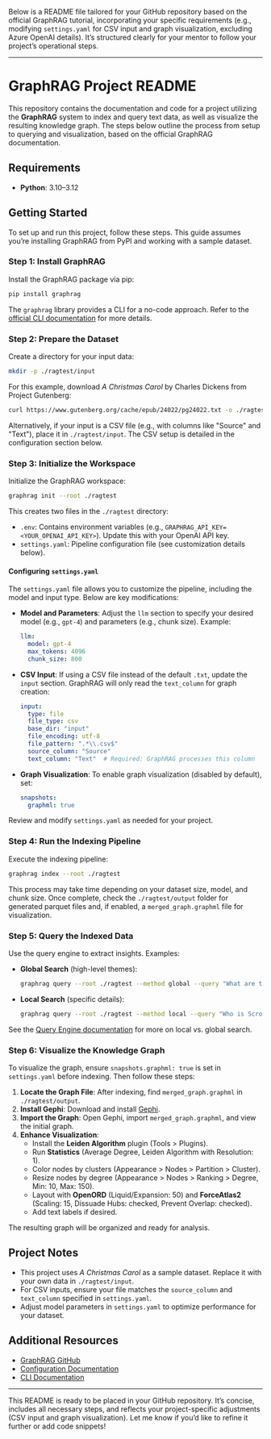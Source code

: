 Below is a README file tailored for your GitHub repository based on the official GraphRAG tutorial, incorporating your specific requirements (e.g., modifying `settings.yaml` for CSV input and graph visualization, excluding Azure OpenAI details). It’s structured clearly for your mentor to follow your project’s operational steps.

---

# GraphRAG Project README

This repository contains the documentation and code for a project utilizing the **GraphRAG** system to index and query text data, as well as visualize the resulting knowledge graph. The steps below outline the process from setup to querying and visualization, based on the official GraphRAG documentation.

## Requirements
- **Python**: 3.10–3.12

## Getting Started
To set up and run this project, follow these steps. This guide assumes you’re installing GraphRAG from PyPI and working with a sample dataset.

### Step 1: Install GraphRAG
Install the GraphRAG package via pip:
```bash
pip install graphrag
```

The `graphrag` library provides a CLI for a no-code approach. Refer to the [official CLI documentation](https://github.com/microsoft/graphrag/blob/main/docs/cli.md) for more details.

### Step 2: Prepare the Dataset
Create a directory for your input data:
```bash
mkdir -p ./ragtest/input
```

For this example, download *A Christmas Carol* by Charles Dickens from Project Gutenberg:
```bash
curl https://www.gutenberg.org/cache/epub/24022/pg24022.txt -o ./ragtest/input/book.txt
```

Alternatively, if your input is a CSV file (e.g., with columns like "Source" and "Text"), place it in `./ragtest/input`. The CSV setup is detailed in the configuration section below.

### Step 3: Initialize the Workspace
Initialize the GraphRAG workspace:
```bash
graphrag init --root ./ragtest
```

This creates two files in the `./ragtest` directory:
- `.env`: Contains environment variables (e.g., `GRAPHRAG_API_KEY=<YOUR_OPENAI_API_KEY>`). Update this with your OpenAI API key.
- `settings.yaml`: Pipeline configuration file (see customization details below).

#### Configuring `settings.yaml`
The `settings.yaml` file allows you to customize the pipeline, including the model and input type. Below are key modifications:

- **Model and Parameters**: Adjust the `llm` section to specify your desired model (e.g., `gpt-4`) and parameters (e.g., chunk size). Example:
  ```yaml
  llm:
    model: gpt-4
    max_tokens: 4096
    chunk_size: 800
  ```

- **CSV Input**: If using a CSV file instead of the default `.txt`, update the `input` section. GraphRAG will only read the `text_column` for graph creation:
  ```yaml
  input:
    type: file
    file_type: csv
    base_dir: "input"
    file_encoding: utf-8
    file_pattern: ".*\\.csv$"
    source_column: "Source"
    text_column: "Text"  # Required: GraphRAG processes this column
  ```

- **Graph Visualization**: To enable graph visualization (disabled by default), set:
  ```yaml
  snapshots:
    graphml: true
  ```

Review and modify `settings.yaml` as needed for your project.

### Step 4: Run the Indexing Pipeline
Execute the indexing pipeline:
```bash
graphrag index --root ./ragtest
```

This process may take time depending on your dataset size, model, and chunk size. Once complete, check the `./ragtest/output` folder for generated parquet files and, if enabled, a `merged_graph.graphml` file for visualization.

### Step 5: Query the Indexed Data
Use the query engine to extract insights. Examples:

- **Global Search** (high-level themes):
  ```bash
  graphrag query --root ./ragtest --method global --query "What are the top themes in this story?"
  ```

- **Local Search** (specific details):
  ```bash
  graphrag query --root ./ragtest --method local --query "Who is Scrooge and what are his main relationships?"
  ```

See the [Query Engine documentation](https://github.com/microsoft/graphrag/blob/main/docs/query_engine.md) for more on local vs. global search.

### Step 6: Visualize the Knowledge Graph
To visualize the graph, ensure `snapshots.graphml: true` is set in `settings.yaml` before indexing. Then follow these steps:

1. **Locate the Graph File**: After indexing, find `merged_graph.graphml` in `./ragtest/output`.
2. **Install Gephi**: Download and install [Gephi](https://gephi.org/).
3. **Import the Graph**: Open Gephi, import `merged_graph.graphml`, and view the initial graph.
4. **Enhance Visualization**:
   - Install the **Leiden Algorithm** plugin (Tools > Plugins).
   - Run **Statistics** (Average Degree, Leiden Algorithm with Resolution: 1).
   - Color nodes by clusters (Appearance > Nodes > Partition > Cluster).
   - Resize nodes by degree (Appearance > Nodes > Ranking > Degree, Min: 10, Max: 150).
   - Layout with **OpenORD** (Liquid/Expansion: 50) and **ForceAtlas2** (Scaling: 15, Dissuade Hubs: checked, Prevent Overlap: checked).
   - Add text labels if desired.

The resulting graph will be organized and ready for analysis.

## Project Notes
- This project uses *A Christmas Carol* as a sample dataset. Replace it with your own data in `./ragtest/input`.
- For CSV inputs, ensure your file matches the `source_column` and `text_column` specified in `settings.yaml`.
- Adjust model parameters in `settings.yaml` to optimize performance for your dataset.

## Additional Resources
- [GraphRAG GitHub](https://github.com/microsoft/graphrag)
- [Configuration Documentation](https://github.com/microsoft/graphrag/blob/main/docs/configuration.md)
- [CLI Documentation](https://github.com/microsoft/graphrag/blob/main/docs/cli.md)

---

This README is ready to be placed in your GitHub repository. It’s concise, includes all necessary steps, and reflects your project-specific adjustments (CSV input and graph visualization). Let me know if you’d like to refine it further or add code snippets!

